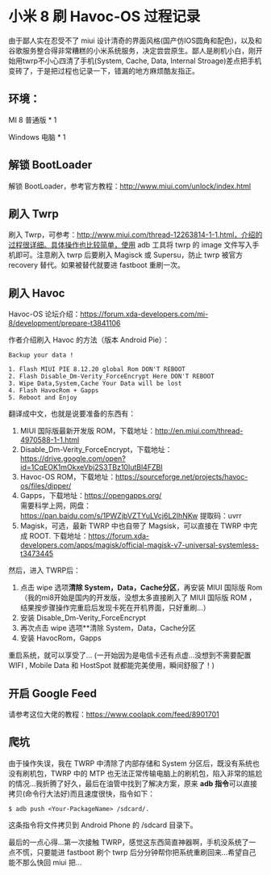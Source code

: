 # 小米 8 刷 Havoc-OS 过程记录

由于鄙人实在忍受不了 miui 设计清奇的界面风格(国产仿IOS圆角和配色)，以及和谷歌服务整合得非常糟糕的小米系统服务，决定尝尝原生。鄙人是刷机小白，刚开始用twrp不小心四清了手机(System, Cache, Data, Internal Stroage)差点把手机变砖了，于是把过程也记录一下，错漏的地方麻烦酷友指正。

## 环境：

MI 8 普通版 * 1

Windows 电脑 * 1

## 解锁 BootLoader

解锁 BootLoader，参考官方教程：http://www.miui.com/unlock/index.html

## 刷入 Twrp

刷入 Twrp，可参考：http://www.miui.com/thread-12263814-1-1.html，介绍的过程很详细。具体操作也比较简单，使用 adb 工具将 twrp 的 image 文件写入手机即可。注意刷入 twrp 后要刷入 Magisck 或 Supersu，防止 twrp 被官方recovery 替代。如果被替代就要进 fastboot 重刷一次。

## 刷入 Havoc

Havoc-OS 论坛介绍：https://forum.xda-developers.com/mi-8/development/prepare-t3841106

作者介绍刷入 Havoc 的方法（版本 Android Pie）：

```shell
Backup your data !

1. Flash MIUI PIE 8.12.20 global Rom DON'T REBOOT
2. Flash Disable_Dm-Verity_ForceEncrypt Here DON'T REBOOT
3. Wipe Data,System,Cache Your Data will be lost
4. Flash HavocRom + Gapps
5. Reboot and Enjoy
```

翻译成中文，也就是说要准备的东西有：

1. MIUI 国际版最新开发版 ROM，下载地址：http://en.miui.com/thread-4970588-1-1.html
2. Disable_Dm-Verity_ForceEncrypt，下载地址：https://drive.google.com/open?id=1CqEOK1mOkxeVbj2S3TBz10IutBl4FZBI
3. Havoc-OS ROM，下载地址：https://sourceforge.net/projects/havoc-os/files/dipper/
4. Gapps，下载地址：https://opengapps.org/  
需要科学上网，网盘：https://pan.baidu.com/s/1PWZjbVZTYuLVcj6L2IhNKw   提取码：uvrr 
5. Magisk，可选，最新 TWRP 中也自带了 Magsisk，可以直接在 TWRP 中完成 ROOT. 下载地址：https://forum.xda-developers.com/apps/magisk/official-magisk-v7-universal-systemless-t3473445

然后，进入 TWRP后：

1. 点击 wipe 选项**清除 System，Data，Cache分区**，再安装 MIUI 国际版 Rom （我的mi8开始是国内的开发版，没想太多直接刷入了 MIUI 国际版 ROM ，结果按步骤操作完重启后发现卡死在开机界面，只好重刷…）
2. 安装 Disable_Dm-Verity_ForceEncrypt
3. 再次点击 wipe 选项**清除 System，Data，Cache分区
4. 安装 HavocRom，Gapps

重启系统，就可以享受了… 
(一开始因为是电信卡还有点虚…没想到不需要配置 WIFI , Mobile Data 和 HostSpot 就都能完美使用，瞬间舒服了！)

## 开启 Google Feed
请参考这位大佬的教程：https://www.coolapk.com/feed/8901701

## 爬坑

由于操作失误，我在 TWRP 中清除了内部存储和 System 分区后，既没有系统也没有刷机包，TWRP 中的 MTP 也无法正常传输电脑上的刷机包，陷入非常的尴尬的情况…我折腾了好久，最后在油管中找到了解决方案，原来 **adb 指令**可以直接拷贝(命令行大法好)而且速度很快，指令如下：

```shell
$ adb push <Your-PackageName> /sdcard/.
```

这条指令将文件拷贝到 Android Phone 的 /sdcard 目录下。

最后的一点心得…第一次接触 TWRP，感觉这东西简直神器啊，手机没系统了一点不慌，只要能进 fastboot 刷个 twrp 后分分钟帮你把系统重刷回来…希望自己能不那么快回 miui 把…

